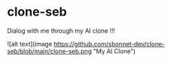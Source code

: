 # clone-seb
Dialog with me through my AI clone !!!



![alt text](image https://github.com/sbonnet-dev/clone-seb/blob/main/clone-seb.png "My AI Clone")
